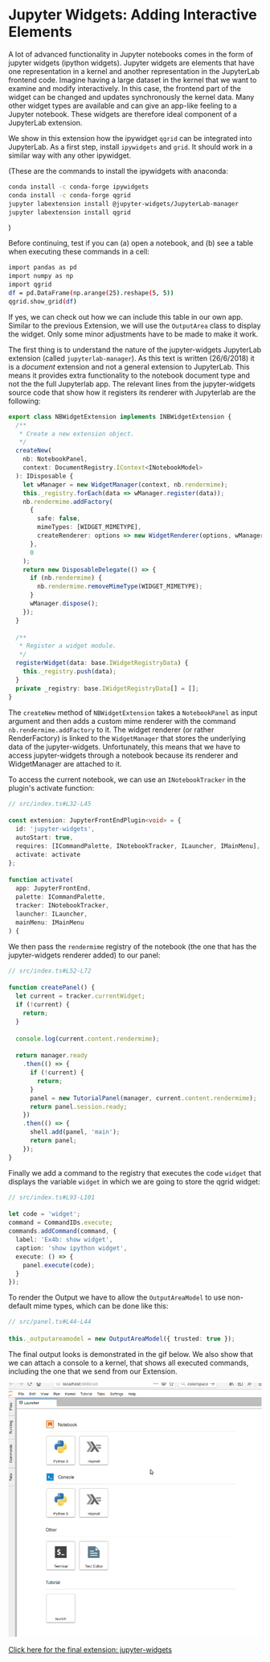# Jupyter Widgets: Adding Interactive Elements

A lot of advanced functionality in Jupyter notebooks comes in the form of
jupyter widgets (ipython widgets). Jupyter widgets are elements that have one
representation in a kernel and another representation in the JupyterLab
frontend code. Imagine having a large dataset in the kernel that we want to
examine and modify interactively. In this case, the frontend part of the widget
can be changed and updates synchronously the kernel data. Many other widget
types are available and can give an app-like feeling to a Jupyter notebook.
These widgets are therefore ideal component of a JupyterLab extension.

We show in this extension how the ipywidget `qgrid` can be integrated into
JupyterLab. As a first step, install `ipywidgets` and `grid`. It should work
in a similar way with any other ipywidget.

(These are the commands to install the ipywidgets with anaconda:

```bash
conda install -c conda-forge ipywidgets
conda install -c conda-forge qgrid
jupyter labextension install @jupyter-widgets/JupyterLab-manager
jupyter labextension install qgrid
```

)

Before continuing, test if you can (a) open a notebook, and (b) see a table
when executing these commands in a cell:

```bash
import pandas as pd
import numpy as np
import qgrid
df = pd.DataFrame(np.arange(25).reshape(5, 5))
qgrid.show_grid(df)
```

If yes, we can check out how we can include this table in our own app. Similar
to the previous Extension, we will use the `OutputArea` class to display the
widget. Only some minor adjustments have to be made to make it work.

The first thing is to understand the nature of the jupyter-widgets JupyterLab
extension (called `jupyterlab-manager`). As this text is written (26/6/2018) it
is a _document_ extension and not a general extension to JupyterLab. This means
it provides extra functionality to the notebook document type and not the the
full Jupyterlab app. The relevant lines from the jupyter-widgets source code
that show how it registers its renderer with Jupyterlab are the following:

```ts
export class NBWidgetExtension implements INBWidgetExtension {
  /**
   * Create a new extension object.
   */
  createNew(
    nb: NotebookPanel,
    context: DocumentRegistry.IContext<INotebookModel>
  ): IDisposable {
    let wManager = new WidgetManager(context, nb.rendermime);
    this._registry.forEach(data => wManager.register(data));
    nb.rendermime.addFactory(
      {
        safe: false,
        mimeTypes: [WIDGET_MIMETYPE],
        createRenderer: options => new WidgetRenderer(options, wManager)
      },
      0
    );
    return new DisposableDelegate(() => {
      if (nb.rendermime) {
        nb.rendermime.removeMimeType(WIDGET_MIMETYPE);
      }
      wManager.dispose();
    });
  }

  /**
   * Register a widget module.
   */
  registerWidget(data: base.IWidgetRegistryData) {
    this._registry.push(data);
  }
  private _registry: base.IWidgetRegistryData[] = [];
}
```

The `createNew` method of `NBWidgetExtension` takes a `NotebookPanel` as input
argument and then adds a custom mime renderer with the command
`nb.rendermime.addFactory` to it. The widget renderer (or rather RenderFactory)
is linked to the `WidgetManager` that stores the underlying data of the
jupyter-widgets. Unfortunately, this means that we have to access
jupyter-widgets through a notebook because its renderer and WidgetManager are
attached to it.

To access the current notebook, we can use an `INotebookTracker` in the
plugin's activate function:

```ts
// src/index.ts#L32-L45

const extension: JupyterFrontEndPlugin<void> = {
  id: 'jupyter-widgets',
  autoStart: true,
  requires: [ICommandPalette, INotebookTracker, ILauncher, IMainMenu],
  activate: activate
};

function activate(
  app: JupyterFrontEnd,
  palette: ICommandPalette,
  tracker: INotebookTracker,
  launcher: ILauncher,
  mainMenu: IMainMenu
) {
```

We then pass the `rendermime` registry of the notebook (the one that has the
jupyter-widgets renderer added) to our panel:

```ts
// src/index.ts#L52-L72

function createPanel() {
  let current = tracker.currentWidget;
  if (!current) {
    return;
  }

  console.log(current.content.rendermime);

  return manager.ready
    .then(() => {
      if (!current) {
        return;
      }
      panel = new TutorialPanel(manager, current.content.rendermime);
      return panel.session.ready;
    })
    .then(() => {
      shell.add(panel, 'main');
      return panel;
    });
}
```

Finally we add a command to the registry that executes the code `widget` that
displays the variable `widget` in which we are going to store the qgrid widget:

```ts
// src/index.ts#L93-L101

let code = 'widget';
command = CommandIDs.execute;
commands.addCommand(command, {
  label: 'Ex4b: show widget',
  caption: 'show ipython widget',
  execute: () => {
    panel.execute(code);
  }
});
```

To render the Output we have to allow the `OutputAreaModel` to use non-default
mime types, which can be done like this:

```ts
// src/panel.ts#L44-L44

this._outputareamodel = new OutputAreaModel({ trusted: true });
```

The final output looks is demonstrated in the gif below. We also show that we
can attach a console to a kernel, that shows all executed commands, including
the one that we send from our Extension.

![Qgrid widget](preview.gif)

[Click here for the final extension: jupyter-widgets](jupyter-widgets)
